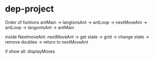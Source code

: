 # dep-project
Order of funtions
    antMain -> langtonsAnt -> antLoop -> nextMoveAnt -> antLoop -> langontsAnt -> antMain

inside NextmoveAnt:
    nextMoveAnt -> get state -> grid -> change state -> remove doubles -> return to nextMoveAnt

if show all:
    displayMoves
